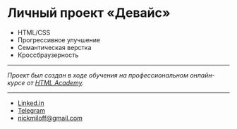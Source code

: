 # Личный проект «Девайс»

- HTML/CSS
- Прогрессивное улучшение
- Семантическая верстка
- Кроссбраузерность

---

_Проект был создан в ходе обучения на профессиональном онлайн-курсе от [HTML Academy](https://htmlacademy.ru)._

---

- [Linked.in](https://www.linkedin.com/in/nick-miloff)
- [Telegram](https://www.teleg.run/nickmilof)
- nickmiloff@gmail.com
